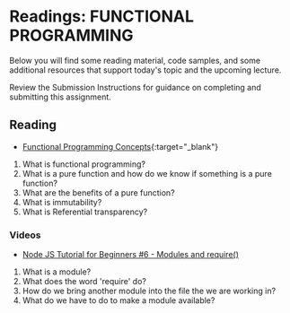 # Readings: FUNCTIONAL PROGRAMMING

Below you will find some reading material, code samples, and some additional resources that support today's topic and the upcoming lecture.

Review the Submission Instructions for guidance on completing and submitting this assignment.

## Reading

- [Functional Programming Concepts](https://medium.com/the-renaissance-developer/concepts-of-functional-programming-in-javascript-6bc84220d2aa){:target="_blank"}

1. What is functional programming? 
1. What is a pure function and how do we know if something is a pure function?
1. What are the benefits of a pure function?
1. What is immutability?
1. What is Referential transparency?

<!-- ## Additional Resources

PLACEHOLDER -->

### Videos

- [Node JS Tutorial for Beginners #6 - Modules and require()](https://www.youtube.com/watch?v=xHLd36QoS4k)

1. What is a module?
1. What does the word 'require' do?
1. How do we bring another module into the file the we are working in?
1. What do we have to do to make a module available?

<!-- ### Bookmark/Skim

PLACEHOLDER -->
